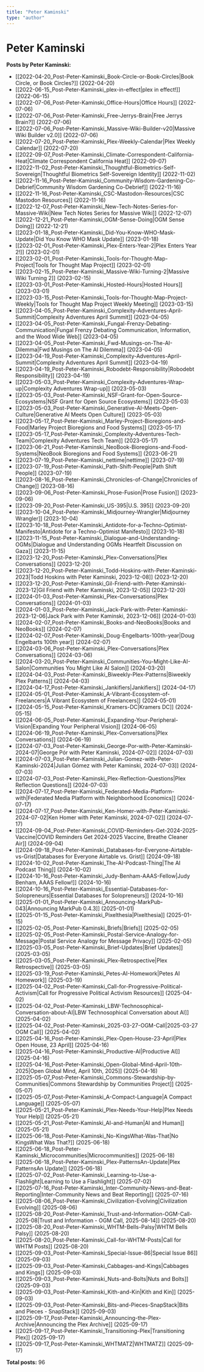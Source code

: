 ```yaml
---
title: "Peter Kaminski"
type: "author"
---
```


# Peter Kaminski

**Posts by Peter Kaminski:**

- [[2022-04-20_Post-Peter-Kaminski_Book-Circle-or-Book-Circles|Book Circle, or Book Circles?]] (2022-04-20)
- [[2022-06-15_Post-Peter-Kaminski_plex-in-effect|plex in effect!]] (2022-06-15)
- [[2022-07-06_Post-Peter-Kaminski_Office-Hours|Office Hours]] (2022-07-06)
- [[2022-07-06_Post-Peter-Kaminski_Free-Jerrys-Brain|Free Jerrys Brain?]] (2022-07-06)
- [[2022-07-06_Post-Peter-Kaminski_Massive-Wiki-Builder-v20|Massive Wiki Builder v2.0]] (2022-07-06)
- [[2022-07-20_Post-Peter-Kaminski_Plex-Weekly-Calendar|Plex Weekly Calendar]] (2022-07-20)
- [[2022-09-07_Post-Peter-Kaminski_Climate-Correspondent-California-Heat|Climate Correspondent California Heat]] (2022-09-07)
- [[2022-11-02_Post-Peter-Kaminski_Thoughtful-Biometrics-Self-Sovereign|Thoughtful Biometrics Self-Sovereign Identity]] (2022-11-02)
- [[2022-11-16_Post-Peter-Kaminski_Community-Wisdom-Gardening-Co-Debrief|Community Wisdom Gardening Co-Debrief]] (2022-11-16)
- [[2022-11-16_Post-Peter-Kaminski_CSC-Mastodon-Resources|CSC Mastodon Resources]] (2022-11-16)
- [[2022-12-07_Post-Peter-Kaminski_New-Tech-Notes-Series-for-Massive-Wiki|New Tech Notes Series for Massive Wiki]] (2022-12-07)
- [[2022-12-21_Post-Peter-Kaminski_OGM-Sense-Doing|OGM Sense Doing]] (2022-12-21)
- [[2023-01-18_Post-Peter-Kaminski_Did-You-Know-WHO-Mask-Update|Did You Know WHO Mask Update]] (2023-01-18)
- [[2023-02-01_Post-Peter-Kaminski_Plex-Enters-Year-2|Plex Enters Year 2!]] (2023-02-01)
- [[2023-02-01_Post-Peter-Kaminski_Tools-for-Thought-Map-Project|Tools for Thought Map Project]] (2023-02-01)
- [[2023-02-15_Post-Peter-Kaminski_Massive-Wiki-Turning-2|Massive Wiki Turning 2]] (2023-02-15)
- [[2023-03-01_Post-Peter-Kaminski_Hosted-Hours|Hosted Hours]] (2023-03-01)
- [[2023-03-15_Post-Peter-Kaminski_Tools-for-Thought-Map-Project-Weekly|Tools for Thought Map Project Weekly Meeting]] (2023-03-15)
- [[2023-04-05_Post-Peter-Kaminski_Complexity-Adventures-April-Summit|Complexity Adventures April Summit]] (2023-04-05)
- [[2023-04-05_Post-Peter-Kaminski_Fungal-Frenzy-Debating-Communication|Fungal Frenzy Debating Communication, Information, and the Wood Wide Web]] (2023-04-05)
- [[2023-04-05_Post-Peter-Kaminski_Fwd-Musings-on-The-AI-Dilemma|Fwd Musings on The AI Dilemma]] (2023-04-05)
- [[2023-04-19_Post-Peter-Kaminski_Complexity-Adventures-April-Summit|Complexity Adventures April Summit]] (2023-04-19)
- [[2023-04-19_Post-Peter-Kaminski_Robodebt-Responsibility|Robodebt Responsibility]] (2023-04-19)
- [[2023-05-03_Post-Peter-Kaminski_Complexity-Adventures-Wrap-up|Complexity Adventures Wrap-up]] (2023-05-03)
- [[2023-05-03_Post-Peter-Kaminski_NSF-Grant-for-Open-Source-Ecosystems|NSF Grant for Open Source Ecosystems]] (2023-05-03)
- [[2023-05-03_Post-Peter-Kaminski_Generative-AI-Meets-Open-Culture|Generative AI Meets Open Culture]] (2023-05-03)
- [[2023-05-17_Post-Peter-Kaminski_Marley-Project-Bioregions-and-Food|Marley Project Bioregions and Food Systems]] (2023-05-17)
- [[2023-05-17_Post-Peter-Kaminski_Complexity-Adventures-Tech-Team|Complexity Adventures Tech Team]] (2023-05-17)
- [[2023-06-21_Post-Peter-Kaminski_NeoBook-Bioregions-and-Food-Systems|NeoBook Bioregions and Food Systems]] (2023-06-21)
- [[2023-07-19_Post-Peter-Kaminski_nettime|nettime]] (2023-07-19)
- [[2023-07-19_Post-Peter-Kaminski_Path-Shift-People|Path Shift People]] (2023-07-19)
- [[2023-08-16_Post-Peter-Kaminski_Chronicles-of-Change|Chronicles of Change]] (2023-08-16)
- [[2023-09-06_Post-Peter-Kaminski_Prose-Fusion|Prose Fusion]] (2023-09-06)
- [[2023-09-20_Post-Peter-Kaminski_US-395|U.S. 395]] (2023-09-20)
- [[2023-10-04_Post-Peter-Kaminski_Midjourney-Wrangler|Midjourney Wrangler]] (2023-10-04)
- [[2023-10-18_Post-Peter-Kaminski_Antidote-for-a-Techno-Optimist-Manifesto|Antidote for a Techno-Optimist Manifesto]] (2023-10-18)
- [[2023-11-15_Post-Peter-Kaminski_Dialogue-and-Understanding-OGMs|Dialogue and Understanding OGMs Heartfelt Discussion on Gaza]] (2023-11-15)
- [[2023-12-20_Post-Peter-Kaminski_Plex-Conversations|Plex Conversations]] (2023-12-20)
- [[2023-12-20_Post-Peter-Kaminski_Todd-Hoskins-with-Peter-Kaminski-2023|Todd Hoskins with Peter Kaminski, 2023-12-08]] (2023-12-20)
- [[2023-12-20_Post-Peter-Kaminski_Gil-Friend-with-Peter-Kaminski-2023-12|Gil Friend with Peter Kaminski, 2023-12-05]] (2023-12-20)
- [[2024-01-03_Post-Peter-Kaminski_Plex-Conversations|Plex Conversations]] (2024-01-03)
- [[2024-01-03_Post-Peter-Kaminski_Jack-Park-with-Peter-Kaminski-2023-12-06|Jack Park with Peter Kaminski, 2023-12-06]] (2024-01-03)
- [[2024-02-07_Post-Peter-Kaminski_Books-and-NeoBooks|Books and NeoBooks]] (2024-02-07)
- [[2024-02-07_Post-Peter-Kaminski_Doug-Engelbarts-100th-year|Doug Engelbarts 100th year]] (2024-02-07)
- [[2024-03-06_Post-Peter-Kaminski_Plex-Conversations|Plex Conversations]] (2024-03-06)
- [[2024-03-20_Post-Peter-Kaminski_Communities-You-Might-Like-AI-Salon|Communities You Might Like AI Salon]] (2024-03-20)
- [[2024-04-03_Post-Peter-Kaminski_Biweekly-Plex-Patterns|Biweekly Plex Patterns]] (2024-04-03)
- [[2024-04-17_Post-Peter-Kaminski_Jankifiers|Jankifiers]] (2024-04-17)
- [[2024-05-01_Post-Peter-Kaminski_A-Vibrant-Ecosystem-of-Freelancers|A Vibrant Ecosystem of Freelancers]] (2024-05-01)
- [[2024-05-15_Post-Peter-Kaminski_Kramers-DC|Kramers DC]] (2024-05-15)
- [[2024-06-05_Post-Peter-Kaminski_Expanding-Your-Peripheral-Vision|Expanding Your Peripheral Vision]] (2024-06-05)
- [[2024-06-19_Post-Peter-Kaminski_Plex-Conversations|Plex Conversations]] (2024-06-19)
- [[2024-07-03_Post-Peter-Kaminski_George-Por-with-Peter-Kaminski-2024-07|George Pór with Peter Kaminski, 2024-07-02]] (2024-07-03)
- [[2024-07-03_Post-Peter-Kaminski_Julian-Gomez-with-Peter-Kaminski-2024|Julian Gómez with Peter Kaminski, 2024-07-03]] (2024-07-03)
- [[2024-07-03_Post-Peter-Kaminski_Plex-Reflection-Questions|Plex Reflection Questions]] (2024-07-03)
- [[2024-07-17_Post-Peter-Kaminski_Federated-Media-Platform-with|Federated Media Platform with Neighborhood Economics]] (2024-07-17)
- [[2024-07-17_Post-Peter-Kaminski_Ken-Homer-with-Peter-Kaminski-2024-07-02|Ken Homer with Peter Kaminski, 2024-07-02]] (2024-07-17)
- [[2024-09-04_Post-Peter-Kaminski_COVID-Reminders-Get-2024-2025-Vaccine|COVID Reminders Get 2024-2025 Vaccine, Breathe Cleaner Air]] (2024-09-04)
- [[2024-09-18_Post-Peter-Kaminski_Databases-for-Everyone-Airtable-vs-Grist|Databases for Everyone Airtable vs. Grist]] (2024-09-18)
- [[2024-10-02_Post-Peter-Kaminski_The-AI-Podcast-Thing|The AI Podcast Thing]] (2024-10-02)
- [[2024-10-16_Post-Peter-Kaminski_Judy-Benham-AAAS-Fellow|Judy Benham, AAAS Fellow!]] (2024-10-16)
- [[2024-10-16_Post-Peter-Kaminski_Essential-Databases-for-Solopreneurs|Essential Databases for Solopreneurs]] (2024-10-16)
- [[2025-01-01_Post-Peter-Kaminski_Announcing-MarkPub-043|Announcing MarkPub 0.4.3]] (2025-01-01)
- [[2025-01-15_Post-Peter-Kaminski_Pixelthesia|Pixelthesia]] (2025-01-15)
- [[2025-02-05_Post-Peter-Kaminski_Briefs|Briefs]] (2025-02-05)
- [[2025-02-05_Post-Peter-Kaminski_Postal-Service-Analogy-for-Message|Postal Service Analogy for Message Privacy]] (2025-02-05)
- [[2025-03-05_Post-Peter-Kaminski_Brief-Updates|Brief Updates]] (2025-03-05)
- [[2025-03-05_Post-Peter-Kaminski_Plex-Retrospective|Plex Retrospective]] (2025-03-05)
- [[2025-03-19_Post-Peter-Kaminski_Petes-AI-Homework|Petes AI Homework]] (2025-03-19)
- [[2025-04-02_Post-Peter-Kaminski_Call-for-Progressive-Political-Activism|Call for Progressive Political Activism Resources]] (2025-04-02)
- [[2025-04-02_Post-Peter-Kaminski_LBW-Technosophical-Conversation-about-AI|LBW Technosophical Conversation about AI]] (2025-04-02)
- [[2025-04-02_Post-Peter-Kaminski_2025-03-27-OGM-Call|2025-03-27 OGM Call]] (2025-04-02)
- [[2025-04-16_Post-Peter-Kaminski_Plex-Open-House-23-April|Plex Open House, 23 April]] (2025-04-16)
- [[2025-04-16_Post-Peter-Kaminski_Productive-AI|Productive AI]] (2025-04-16)
- [[2025-04-16_Post-Peter-Kaminski_Open-Global-Mind-April-10th-2025|Open Global Mind, April 10th, 2025]] (2025-04-16)
- [[2025-05-07_Post-Peter-Kaminski_Commons-Stewardship-by-Communities|Commons Stewardship by Communities Project]] (2025-05-07)
- [[2025-05-07_Post-Peter-Kaminski_A-Compact-Language|A Compact Language]] (2025-05-07)
- [[2025-05-21_Post-Peter-Kaminski_Plex-Needs-Your-Help|Plex Needs Your Help]] (2025-05-21)
- [[2025-05-21_Post-Peter-Kaminski_AI-and-Human|AI and Human]] (2025-05-21)
- [[2025-06-18_Post-Peter-Kaminski_No-KingsWhat-Was-That|No KingsWhat Was That?]] (2025-06-18)
- [[2025-06-18_Post-Peter-Kaminski_Microcommunities|Microcommunities]] (2025-06-18)
- [[2025-06-18_Post-Peter-Kaminski_Plex-PatternsAn-Update|Plex PatternsAn Update]] (2025-06-18)
- [[2025-07-02_Post-Peter-Kaminski_Learning-to-Use-a-Flashlight|Learning to Use a Flashlight]] (2025-07-02)
- [[2025-07-16_Post-Peter-Kaminski_Inter-Community-News-and-Beat-Reporting|Inter-Community News and Beat Reporting]] (2025-07-16)
- [[2025-08-06_Post-Peter-Kaminski_Civilization-Evolving|Civilization Evolving]] (2025-08-06)
- [[2025-08-20_Post-Peter-Kaminski_Trust-and-Information-OGM-Call-2025-08|Trust and Information - OGM Call, 2025-08-14]] (2025-08-20)
- [[2025-08-20_Post-Peter-Kaminski_WHTM-Bells-Palsy|WHTM Bells Palsy]] (2025-08-20)
- [[2025-08-20_Post-Peter-Kaminski_Call-for-WHTM-Posts|Call for WHTM Posts]] (2025-08-20)
- [[2025-09-03_Post-Peter-Kaminski_Special-Issue-86|Special Issue 86]] (2025-09-03)
- [[2025-09-03_Post-Peter-Kaminski_Cabbages-and-Kings|Cabbages and Kings]] (2025-09-03)
- [[2025-09-03_Post-Peter-Kaminski_Nuts-and-Bolts|Nuts and Bolts]] (2025-09-03)
- [[2025-09-03_Post-Peter-Kaminski_Kith-and-Kin|Kith and Kin]] (2025-09-03)
- [[2025-09-03_Post-Peter-Kaminski_Bits-and-Pieces-SnapStack|Bits and Pieces - SnapStack]] (2025-09-03)
- [[2025-09-17_Post-Peter-Kaminski_Announcing-the-Plex-Archive|Announcing the Plex Archive]] (2025-09-17)
- [[2025-09-17_Post-Peter-Kaminski_Transitioning-Plex|Transitioning Plex]] (2025-09-17)
- [[2025-09-17_Post-Peter-Kaminski_WHTMATZ|WHTMATZ]] (2025-09-17)

**Total posts:** 96
